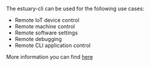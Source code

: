The estuary-cli can be used for the following use cases:
- Remote IoT device control
- Remote machine control
- Remote software settings
- Remote debugging
- Remote CLI application control

More information you can find [here](https://github.com/dinuta/estuary-cli)
